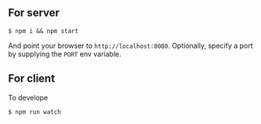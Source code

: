 
## For server

```
$ npm i && npm start
```

And point your browser to `http://localhost:8080`. Optionally, specify
a port by supplying the `PORT` env variable.

## For client

To develope
```
$ npm run watch
```